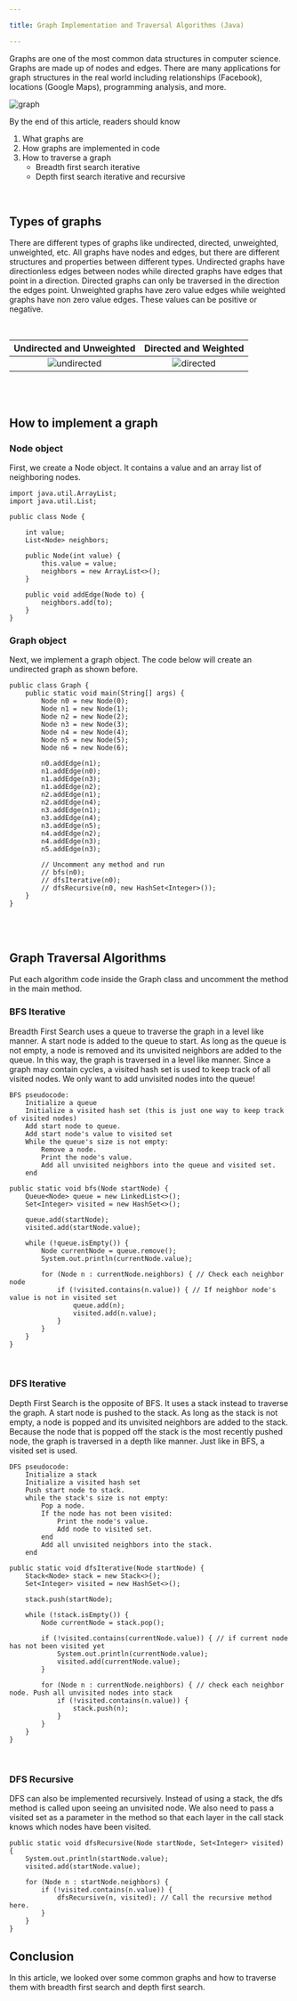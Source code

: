 ```yaml
---

title: Graph Implementation and Traversal Algorithms (Java)

---
```

Graphs are one of the most common data structures in computer science. Graphs are made up of nodes and edges. There are many applications for graph structures in the real world including relationships (Facebook), locations (Google Maps), programming analysis, and more.

<!-- <img src="graph.png" alt="drawing" width="600"/> -->

![graph](graph.jpg)

By the end of this article, readers should know
1. What graphs are
2. How graphs are implemented in code
3. How to traverse a graph
    * Breadth first search iterative
    * Depth first search iterative and recursive

<br />

## Types of graphs

There are different types of graphs like undirected, directed, unweighted, unweighted, etc. All graphs have nodes and edges, but there are different structures and properties between different types. Undirected graphs have directionless edges between nodes while directed graphs have edges that point in a direction. Directed graphs can only be traversed in the direction the edges point. Unweighted graphs have zero value edges while weighted graphs have non zero value edges. These values can be positive or negative.

<br />

Undirected and Unweighted  |  Directed and Weighted	 |	
:-------------------------:|:-----------------------:|
|![undirected](undirected.png)|![directed](directed.png)

<br />
<br />

## How to implement a graph

### Node object

First, we create a Node object. It contains a value and an array list of neighboring nodes.

```
import java.util.ArrayList;
import java.util.List;

public class Node {
	
	int value;
	List<Node> neighbors;

	public Node(int value) {
		this.value = value;
		neighbors = new ArrayList<>();
	}
	
	public void addEdge(Node to) {
		neighbors.add(to);
	}
}

```
### Graph object

Next, we implement a graph object. The code below will create an undirected graph as shown before.

```
public class Graph {
    public static void main(String[] args) {
        Node n0 = new Node(0);
        Node n1 = new Node(1);
        Node n2 = new Node(2);
        Node n3 = new Node(3);
        Node n4 = new Node(4);
        Node n5 = new Node(5);
        Node n6 = new Node(6);
	
        n0.addEdge(n1);
        n1.addEdge(n0);
        n1.addEdge(n3);
        n1.addEdge(n2);
        n2.addEdge(n1);
        n2.addEdge(n4);
        n3.addEdge(n1);
        n3.addEdge(n4);
        n3.addEdge(n5);
        n4.addEdge(n2);
        n4.addEdge(n3);
        n5.addEdge(n3);

        // Uncomment any method and run
        // bfs(n0);
        // dfsIterative(n0);
        // dfsRecursive(n0, new HashSet<Integer>());
    }
}
```
<br />
<br />

## Graph Traversal Algorithms

Put each algorithm code inside the Graph class and uncomment the method in the main method.

### BFS Iterative

Breadth First Search uses a queue to traverse the graph in a level like manner. A start node is added to the queue to start. As long as the queue is not empty, a node is removed and its unvisited neighbors are added to the queue. In this way, the graph is traversed in a level like manner. Since a graph may contain cycles, a visited hash set is used to keep track of all visited nodes. We only want to add unvisited nodes into the queue!

```
BFS pseudocode:
	Initialize a queue
	Initialize a visited hash set (this is just one way to keep track of visited nodes)
	Add start node to queue.
	Add start node's value to visited set
	While the queue's size is not empty:
		Remove a node.
		Print the node's value.
		Add all unvisited neighbors into the queue and visited set.
	end
```
```
public static void bfs(Node startNode) {
	Queue<Node> queue = new LinkedList<>();
	Set<Integer> visited = new HashSet<>();
	
	queue.add(startNode);
	visited.add(startNode.value);
	
	while (!queue.isEmpty()) {
		Node currentNode = queue.remove();
		System.out.println(currentNode.value);
		
		for (Node n : currentNode.neighbors) { // Check each neighbor node
			if (!visited.contains(n.value)) { // If neighbor node's value is not in visited set
				queue.add(n);
				visited.add(n.value);
			}
		}
	}
}
```
<br />

### DFS Iterative

Depth First Search is the opposite of BFS. It uses a stack instead to traverse the graph. A start node is pushed to the stack. As long as the stack is not empty, a node is popped and its unvisited neighbors are added to the stack. Because the node that is popped off the stack is the most recently pushed node, the graph is traversed in a depth like manner. Just like in BFS, a visited set is used.

```
DFS pseudocode:
    Initialize a stack
    Initialize a visited hash set
    Push start node to stack.
    while the stack's size is not empty:
        Pop a node.
        If the node has not been visited:
            Print the node's value.
            Add node to visited set.
        end
        Add all unvisited neighbors into the stack.
    end
```
```
public static void dfsIterative(Node startNode) {
    Stack<Node> stack = new Stack<>();
    Set<Integer> visited = new HashSet<>();

    stack.push(startNode);

    while (!stack.isEmpty()) {
        Node currentNode = stack.pop();

        if (!visited.contains(currentNode.value)) { // if current node has not been visited yet
            System.out.println(currentNode.value);
            visited.add(currentNode.value);
        }

        for (Node n : currentNode.neighbors) { // check each neighbor node. Push all unvisited nodes into stack
            if (!visited.contains(n.value)) {
                stack.push(n);
            }
        }
    }
}
```
<br />

### DFS Recursive

DFS can also be implemented recursively. Instead of using a stack, the dfs method is called upon seeing an unvisited node. We also need to pass a visited set as a parameter in the method so that each layer in the call stack knows which nodes have been visited.

```
public static void dfsRecursive(Node startNode, Set<Integer> visited) {
    System.out.println(startNode.value);
    visited.add(startNode.value);

    for (Node n : startNode.neighbors) {
        if (!visited.contains(n.value)) {
            dfsRecursive(n, visited); // Call the recursive method here.
        }
    }
}
```

## Conclusion

In this article, we looked over some common graphs and how to traverse them with breadth first search and depth first search.


